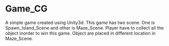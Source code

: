 # Game_CG
A simple game created using Unity3d.
This game has two scene. One is Spawn_Island_Scene and other is Maze_Scene.
Player have to collect all the object inorder to win this game.
Object are placed in different location in Maze_Scene.
